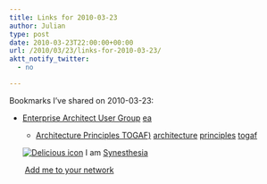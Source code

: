 ```yaml
---
title: Links for 2010-03-23
author: Julian
type: post
date: 2010-03-23T22:00:00+00:00
url: /2010/03/23/links-for-2010-03-23/
aktt_notify_twitter:
  - no

---
```

Bookmarks I&#8217;ve shared on 2010-03-23:

  * [Enterprise Architect User Group][1] 
    [ea][2] </li> 
    
      * [Architecture Principles TOGAF)][3] 
        [architecture][4] [principles][5] [togaf][6] </li> </ul> 
        
        <p class="deliciouslink">
          <a href="https://del.icio.us/synesthesia" title="See all my bookmarks on del.icio.us"><img src="https://www.synesthesia.co.uk/images/deliciousicon.jpg" alt="Delicious icon" /></a>&nbsp;I am <a href="https://del.icio.us/synesthesia" title="See all my bookmarks on del.icio.us">Synesthesia</a>
        </p>
        
        <p class="deliciouslink">
          <a href="https://del.icio.us/network?add=synesthesia" title="Add me to your del.icio.us network"><img src="https://www.synesthesia.co.uk/images/add.gif" alt="" /></a>&nbsp;<a href="https://del.icio.us/network?add=synesthesia" title="Add me to your del.icio.us network">Add me to your network</a>
        </p>

 [1]: https://www.eausergroup.org/
 [2]: https://delicious.com/synesthesia/ea
 [3]: https://www.opengroup.org/architecture/togaf8-doc/arch/chap29.html#tagtcjh_2
 [4]: https://delicious.com/synesthesia/architecture
 [5]: https://delicious.com/synesthesia/principles
 [6]: https://delicious.com/synesthesia/togaf